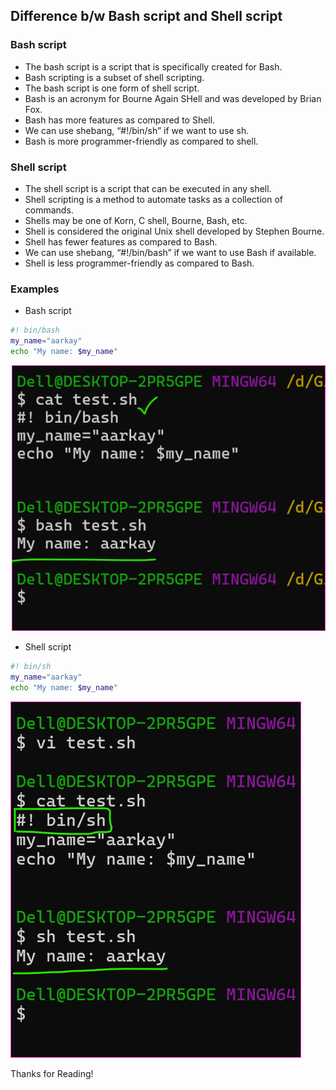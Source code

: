 Difference b/w Bash script and Shell script
-------------------------------------------

### Bash script
* The bash script is a script that is specifically created for Bash.
* Bash scripting is a subset of shell scripting.
* The bash script is one form of shell script.
* Bash is an acronym for Bourne Again SHell and was developed by Brian Fox.
* Bash has more features as compared to Shell.
* We can use shebang, “#!/bin/sh” if we want to use sh. 
* Bash is more programmer-friendly as compared to shell.


### Shell script
* The shell script is a script that can be executed in any shell. 
* Shell scripting is a method to automate tasks as a collection of commands. 
* Shells may be one of  Korn, C shell, Bourne, Bash, etc.
* Shell is considered the original Unix shell developed by Stephen Bourne.
* Shell has fewer features as compared to Bash.
* We can use shebang, “#!/bin/bash” if we want to use Bash if available. 
* Shell is less programmer-friendly as compared to Bash.


### Examples
* Bash script
```bash
#! bin/bash 
my_name="aarkay"
echo "My name: $my_name"
```
![Preview](Images/sh1.png)

* Shell script
```sh
#! bin/sh
my_name="aarkay"
echo "My name: $my_name"
```
![Preview](Images/sh2.png)

Thanks for Reading!
